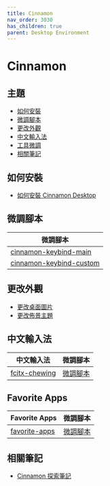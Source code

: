 ```yaml
---
title: Cinnamon
nav_order: 3030
has_children: true
parent: Desktop Environment
---
```



# Cinnamon


## 主題

* [如何安裝](#如何安裝)
* [微調腳本](#微調腳本)
* [更改外觀](#更改外觀)
* [中文輸入法](#中文輸入法)
* [工具微調](#工具微調)
* [相關筆記](#相關筆記)


## 如何安裝

* [如何安裝 Cinnamon Desktop](https://samwhelp.github.io/note-about-ubuntu/read/flavours/cinnamon/install.html)


## 微調腳本

| 微調腳本 |
| --- |
| [cinnamon-keybind-main](https://github.com/samwhelp/note-about-ubuntu/tree/gh-pages/_demo/adjustment/de/cinnamon/part/cinnamon-keybind-main) |
| [cinnamon-keybind-custom](https://github.com/samwhelp/note-about-ubuntu/tree/gh-pages/_demo/adjustment/de/cinnamon/part/cinnamon-keybind-custom) |


## 更改外觀

* [更改桌面圖片](https://samwhelp.github.io/note-about-ubuntu/read/flavours/cinnamon/adjustment/wallpaper.html)
* [更改佈景主題](https://samwhelp.github.io/note-about-ubuntu/read/flavours/cinnamon/adjustment/theme.html)


## 中文輸入法

| 中文輸入法 | 微調腳本 |
| --- | --- |
| [fcitx-chewing](https://samwhelp.github.io/note-about-ubuntu/read/adjustment/env/im.html#fcitx-chwing) | [微調腳本](https://github.com/samwhelp/note-about-ubuntu/tree/gh-pages/_demo/adjustment/env/im/fcitx-chewing) |


## Favorite Apps

| Favorite Apps | 微調腳本 |
| --- | --- |
| [favorite-apps](https://samwhelp.github.io/note-about-ubuntu/read/flavours/cinnamon/adjustment/favorite-apps.html) | [微調腳本](https://github.com/samwhelp/note-about-ubuntu/tree/gh-pages/_demo/adjustment/part-cinnamon/cinnamon-favorite-apps) |





## 相關筆記

* [Cinnamon 探索筆記](https://samwhelp.github.io/note-about-cinnamon/)
